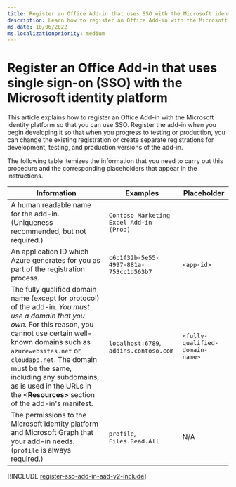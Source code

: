 ```yaml
---
title: Register an Office Add-in that uses SSO with the Microsoft identity platform
description: Learn how to register an Office Add-in with the Microsoft identity platform to use SSO with Word, Excel, PowerPoint, and Outlook.
ms.date: 10/06/2022
ms.localizationpriority: medium
---
```


# Register an Office Add-in that uses single sign-on (SSO) with the Microsoft identity platform

This article explains how to register an Office Add-in with the Microsoft identity platform so that you can use SSO. Register the add-in when you begin developing it so that when you progress to testing or production, you can change the existing registration or create separate registrations for development, testing, and production versions of the add-in.

The following table itemizes the information that you need to carry out this procedure and the corresponding placeholders that appear in the instructions.

|Information  |Examples  |Placeholder  |
|---------|---------|---------|
|A human readable name for the add-in. (Uniqueness recommended, but not required.)|`Contoso Marketing Excel Add-in (Prod)`|<add-in-name>|
|An application ID which Azure generates for you as part of the registration process.|`c6c1f32b-5e55-4997-881a-753cc1d563b7`|`<app-id>`|
|The fully qualified domain name (except for protocol) of the add-in. *You must use a domain that you own.* For this reason, you cannot use certain well-known domains such as `azurewebsites.net` or `cloudapp.net`. The domain must be the same, including any subdomains, as is used in the URLs in the **\<Resources\>** section of the add-in's manifest.|`localhost:6789`, `addins.contoso.com`|`<fully-qualified-domain-name>`|
|The permissions to the Microsoft identity platform and Microsoft Graph that your add-in needs. (`profile` is always required.)|`profile`, `Files.Read.All`|N/A|

[!INCLUDE [register-sso-add-in-aad-v2-include](../includes/register-sso-add-in-aad-v2-include.md)]